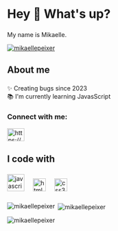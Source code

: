 <h1 align="left">Hey 👋 What's up?</h1>

###

<p align="left">My name is Mikaelle.</p>
<p align="left"> <a href="https://github.com/ryo-ma/github-profile-trophy"><img src="https://github-profile-trophy.vercel.app/?username=mikaellepeixer" alt="mikaellepeixer" /></a> </p>


###

<h2 align="left">About me</h2>

###

<p align="left">✨ Creating bugs since 2023<br>📚 I'm currently learning JavasScript<br></p>

###

<h3 align="left">Connect with me:</h3>
<p align="left">
<a href="https://linkedin.com/in/https://www.linkedin.com/in/mikaelle-da-silva-peixer-43b122204/?originalsubdomain=br" target="blank"><img align="center" src="https://raw.githubusercontent.com/rahuldkjain/github-profile-readme-generator/master/src/images/icons/Social/linked-in-alt.svg" alt="https://www.linkedin.com/in/mikaelle-da-silva-peixer-43b122204/?originalsubdomain=br" height="30" width="40" /></a>
</p>


<h2 align="left">I code with</h2>

###

<div align="left">
  <img src="https://cdn.jsdelivr.net/gh/devicons/devicon/icons/javascript/javascript-original.svg" height="40" alt="javascript logo"  />
  <img width="12" />
 <img src="https://cdn.jsdelivr.net/gh/devicons/devicon/icons/html5/html5-original.svg" height="30" alt="html5 logo"  />
  <img width="12" />
  <img src="https://cdn.jsdelivr.net/gh/devicons/devicon/icons/css3/css3-original.svg" height="30" alt="css3 logo"  />
  <img width="12" />

</div>

###

<div> 
  
<p><img align="left" src="https://github-readme-stats.vercel.app/api/top-langs?username=mikaellepeixer&show_icons=true&locale=en&layout=compact" alt="mikaellepeixer" /></p>

<p>&nbsp;<img align="center" src="https://github-readme-stats.vercel.app/api?username=mikaellepeixer&show_icons=true&locale=en" alt="mikaellepeixer" /></p>

<p><img align="center" src="https://github-readme-streak-stats.herokuapp.com/?user=mikaellepeixer&" alt="mikaellepeixer" /></p>

</div>

###



